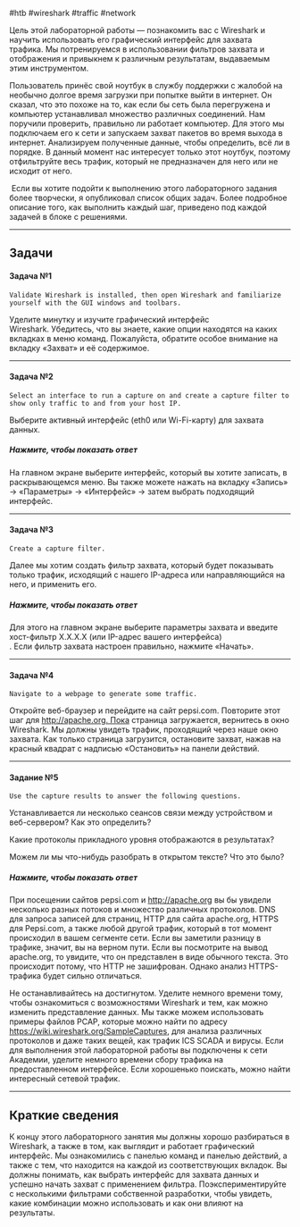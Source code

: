 #htb #wireshark #traffic #network 

Цель этой лабораторной работы — познакомить вас с Wireshark и научить использовать его графический интерфейс для захвата трафика. Мы потренируемся в использовании фильтров захвата и отображения и привыкнем к различным результатам, выдаваемым этим инструментом.

Пользователь принёс свой ноутбук в службу поддержки с жалобой на необычно долгое время загрузки при попытке выйти в интернет. Он сказал, что это похоже на то, как если бы сеть была перегружена и компьютер устанавливал множество различных соединений. Нам поручили проверить, правильно ли работает компьютер. Для этого мы подключаем его к сети и запускаем захват пакетов во время выхода в интернет. Анализируем полученные данные, чтобы определить, всё ли в порядке. В данный момент нас интересует только этот ноутбук, поэтому отфильтруйте весь трафик, который не предназначен для него или не исходит от него.

 Если вы хотите подойти к выполнению этого лабораторного задания более творчески, я опубликовал список общих задач. Более подробное описание того, как выполнить каждый шаг, приведено под каждой задачей в блоке с решениями.

---

## Задачи

#### Задача №1

`Validate Wireshark is installed, then open Wireshark and familiarize yourself with the GUI windows and toolbars.`

Уделите минутку и изучите графический интерфейс Wireshark. Убедитесь, что вы знаете, какие опции находятся на каких вкладках в меню команд. Пожалуйста, обратите особое внимание на вкладку «Захват» и её содержимое.

---

#### Задача №2

`Select an interface to run a capture on and create a capture filter to show only traffic to and from your host IP.`

Выберите активный интерфейс (eth0 или Wi-Fi-карту) для захвата данных.

##### **Нажмите, чтобы показать ответ**

На главном экране выберите интерфейс, который вы хотите записать, в раскрывающемся меню. Вы также можете нажать на вкладку «Запись» → «Параметры» → «Интерфейс» → затем выбрать подходящий интерфейс.

---

#### Задача №3

`Create a capture filter.`

Далее мы хотим создать фильтр захвата, который будет показывать только трафик, исходящий с нашего IP-адреса или направляющийся на него, и применить его.

##### **Нажмите, чтобы показать ответ**

Для этого на главном экране выберите параметры захвата и введите хост-фильтр X.X.X.X (или IP-адрес вашего интерфейса)  
. Если фильтр захвата настроен правильно, нажмите «Начать».

---

#### Задача №4

`Navigate to a webpage to generate some traffic.`

Откройте веб-браузер и перейдите на сайт pepsi.com. Повторите этот шаг для http://apache.org. Пока страница загружается, вернитесь в окно Wireshark. Мы должны увидеть трафик, проходящий через наше окно захвата. Как только страница загрузится, остановите захват, нажав на красный квадрат с надписью «Остановить» на панели действий.

---

#### Задание №5

`Use the capture results to answer the following questions.`

Устанавливается ли несколько сеансов связи между устройством и веб-сервером? Как это определить?

Какие протоколы прикладного уровня отображаются в результатах?

Можем ли мы что-нибудь разобрать в открытом тексте? Что это было?

##### **Нажмите, чтобы показать ответ**

При посещении сайтов pepsi.com и http://apache.org вы бы увидели несколько разных потоков и множество различных протоколов. DNS для запроса записей для страниц, HTTP для сайта apache.org, HTTPS для Pepsi.com, а также любой другой трафик, который в тот момент происходил в вашем сегменте сети. Если вы заметили разницу в трафике, значит, вы на верном пути. Если вы посмотрите на вывод apache.org, то увидите, что он представлен в виде обычного текста. Это происходит потому, что HTTP не зашифрован. Однако анализ HTTPS-трафика будет сильно отличаться.

Не останавливайтесь на достигнутом. Уделите немного времени тому, чтобы ознакомиться с возможностями Wireshark и тем, как можно изменить представление данных. Мы также можем использовать примеры файлов PCAP, которые можно найти по адресу https://wiki.wireshark.org/SampleCaptures, для анализа различных протоколов и даже таких вещей, как трафик ICS SCADA и вирусы. Если для выполнения этой лабораторной работы вы подключены к сети Академии, уделите немного времени сбору трафика на предоставленном интерфейсе. Если хорошенько поискать, можно найти интересный сетевой трафик.

---

## Краткие сведения

К концу этого лабораторного занятия мы должны хорошо разбираться в Wireshark, а также в том, как выглядит и работает графический интерфейс. Мы ознакомились с панелью команд и панелью действий, а также с тем, что находится на каждой из соответствующих вкладок. Вы должны понимать, как выбрать интерфейс для захвата данных и успешно начать захват с применением фильтра. Поэкспериментируйте с несколькими фильтрами собственной разработки, чтобы увидеть, какие комбинации можно использовать и как они влияют на результаты.